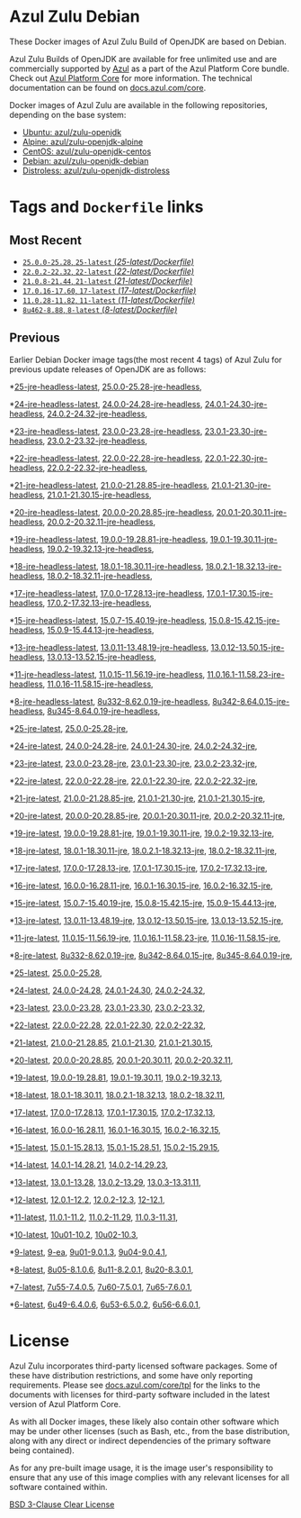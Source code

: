 Azul Zulu Debian
================

These Docker images of Azul Zulu Build of OpenJDK are based on Debian.

Azul Zulu Builds of OpenJDK are available for free unlimited use and are commercially supported by [Azul][1] as a part of the Azul Platform Core bundle.
Check out [Azul Platform Core][2] for more information. The technical documentation can be found on [docs.azul.com/core][3].

Docker images of Azul Zulu are available in the following repositories, depending on the base system:

  * [Ubuntu: azul/zulu-openjdk][4]
  * [Alpine: azul/zulu-openjdk-alpine][5]
  * [CentOS: azul/zulu-openjdk-centos][6]
  * [Debian: azul/zulu-openjdk-debian][7]
  * [Distroless: azul/zulu-openjdk-distroless][8]

Tags and `Dockerfile` links
===========================

Most Recent
-----------


  * [`25.0.0-25.28`, `25-latest` (*25-latest/Dockerfile)*][38]
  * [`22.0.2-22.32`, `22-latest` (*22-latest/Dockerfile)*][62]
  * [`21.0.8-21.44`, `21-latest` (*21-latest/Dockerfile)*][72]
  * [`17.0.16-17.60`, `17-latest` (*17-latest/Dockerfile)*][134]
  * [`11.0.28-11.82`, `11-latest` (*11-latest/Dockerfile)*][252]
  * [`8u462-8.88`, `8-latest` (*8-latest/Dockerfile)*][327]

Previous
--------

Earlier Debian Docker image tags(the most recent 4 tags) of Azul Zulu for previous update releases of OpenJDK are as follows:


  *[25-jre-headless-latest][11],
  [25.0.0-25.28-jre-headless][41],
  
  *[24-jre-headless-latest][12],
  [24.0.0-24.28-jre-headless][45],
  [24.0.1-24.30-jre-headless][47],
  [24.0.2-24.32-jre-headless][49],
  
  *[23-jre-headless-latest][13],
  [23.0.0-23.28-jre-headless][55],
  [23.0.1-23.30-jre-headless][57],
  [23.0.2-23.32-jre-headless][61],
  
  *[22-jre-headless-latest][14],
  [22.0.0-22.28-jre-headless][63],
  [22.0.1-22.30-jre-headless][67],
  [22.0.2-22.32-jre-headless][71],
  
  *[21-jre-headless-latest][15],
  [21.0.0-21.28.85-jre-headless][73],
  [21.0.1-21.30-jre-headless][77],
  [21.0.1-21.30.15-jre-headless][79],
  
  
  
  
  
  
  
  
  *[20-jre-headless-latest][16],
  [20.0.0-20.28.85-jre-headless][106],
  [20.0.1-20.30.11-jre-headless][108],
  [20.0.2-20.32.11-jre-headless][112],
  
  *[19-jre-headless-latest][17],
  [19.0.0-19.28.81-jre-headless][114],
  [19.0.1-19.30.11-jre-headless][118],
  [19.0.2-19.32.13-jre-headless][122],
  
  *[18-jre-headless-latest][18],
  [18.0.1-18.30.11-jre-headless][125],
  [18.0.2.1-18.32.13-jre-headless][129],
  [18.0.2-18.32.11-jre-headless][131],
  
  *[17-jre-headless-latest][19],
  [17.0.0-17.28.13-jre-headless][135],
  [17.0.1-17.30.15-jre-headless][140],
  [17.0.2-17.32.13-jre-headless][143],
  
  
  
  
  
  
  
  
  
  
  
  
  
  
  
  
  
  
  *[15-jre-headless-latest][20],
  [15.0.7-15.40.19-jre-headless][211],
  [15.0.8-15.42.15-jre-headless][215],
  [15.0.9-15.44.13-jre-headless][217],
  
  
  *[13-jre-headless-latest][21],
  [13.0.11-13.48.19-jre-headless][237],
  [13.0.12-13.50.15-jre-headless][241],
  [13.0.13-13.52.15-jre-headless][242],
  
  
  *[11-jre-headless-latest][22],
  [11.0.15-11.56.19-jre-headless][269],
  [11.0.16.1-11.58.23-jre-headless][271],
  [11.0.16-11.58.15-jre-headless][275],
  
  
  
  
  
  
  
  
  
  
  
  
  
  
  
  *[8-jre-headless-latest][23],
  [8u332-8.62.0.19-jre-headless][366],
  [8u342-8.64.0.15-jre-headless][370],
  [8u345-8.64.0.19-jre-headless][373],
  
  
  
  
  
  
  
  
  
  
  
  
  
  
  
  *[25-jre-latest][24],
  [25.0.0-25.28-jre][39],
  
  *[24-jre-latest][25],
  [24.0.0-24.28-jre][44],
  [24.0.1-24.30-jre][46],
  [24.0.2-24.32-jre][50],
  
  *[23-jre-latest][26],
  [23.0.0-23.28-jre][53],
  [23.0.1-23.30-jre][58],
  [23.0.2-23.32-jre][60],
  
  *[22-jre-latest][27],
  [22.0.0-22.28-jre][65],
  [22.0.1-22.30-jre][66],
  [22.0.2-22.32-jre][70],
  
  *[21-jre-latest][28],
  [21.0.0-21.28.85-jre][75],
  [21.0.1-21.30-jre][76],
  [21.0.1-21.30.15-jre][81],
  
  
  
  
  
  
  
  
  *[20-jre-latest][29],
  [20.0.0-20.28.85-jre][105],
  [20.0.1-20.30.11-jre][109],
  [20.0.2-20.32.11-jre][111],
  
  *[19-jre-latest][30],
  [19.0.0-19.28.81-jre][116],
  [19.0.1-19.30.11-jre][117],
  [19.0.2-19.32.13-jre][120],
  
  *[18-jre-latest][31],
  [18.0.1-18.30.11-jre][127],
  [18.0.2.1-18.32.13-jre][128],
  [18.0.2-18.32.11-jre][132],
  
  *[17-jre-latest][32],
  [17.0.0-17.28.13-jre][137],
  [17.0.1-17.30.15-jre][138],
  [17.0.2-17.32.13-jre][142],
  
  
  
  
  
  
  
  
  
  
  
  
  
  
  
  
  
  
  *[16-jre-latest][33],
  [16.0.0-16.28.11-jre][197],
  [16.0.1-16.30.15-jre][198],
  [16.0.2-16.32.15-jre][201],
  
  *[15-jre-latest][34],
  [15.0.7-15.40.19-jre][210],
  [15.0.8-15.42.15-jre][214],
  [15.0.9-15.44.13-jre][216],
  
  
  *[13-jre-latest][35],
  [13.0.11-13.48.19-jre][238],
  [13.0.12-13.50.15-jre][239],
  [13.0.13-13.52.15-jre][244],
  
  
  *[11-jre-latest][36],
  [11.0.15-11.56.19-jre][268],
  [11.0.16.1-11.58.23-jre][273],
  [11.0.16-11.58.15-jre][276],
  
  
  
  
  
  
  
  
  
  
  
  
  
  
  
  *[8-jre-latest][37],
  [8u332-8.62.0.19-jre][367],
  [8u342-8.64.0.15-jre][371],
  [8u345-8.64.0.19-jre][374],
  
  
  
  
  
  
  
  
  
  
  
  
  
  
  
  *[25-latest][38],
  [25.0.0-25.28][40],
  
  *[24-latest][42],
  [24.0.0-24.28][43],
  [24.0.1-24.30][48],
  [24.0.2-24.32][51],
  
  *[23-latest][52],
  [23.0.0-23.28][54],
  [23.0.1-23.30][56],
  [23.0.2-23.32][59],
  
  *[22-latest][62],
  [22.0.0-22.28][64],
  [22.0.1-22.30][68],
  [22.0.2-22.32][69],
  
  *[21-latest][72],
  [21.0.0-21.28.85][74],
  [21.0.1-21.30][78],
  [21.0.1-21.30.15][80],
  
  
  
  
  
  
  
  
  *[20-latest][103],
  [20.0.0-20.28.85][104],
  [20.0.1-20.30.11][107],
  [20.0.2-20.32.11][110],
  
  *[19-latest][113],
  [19.0.0-19.28.81][115],
  [19.0.1-19.30.11][119],
  [19.0.2-19.32.13][121],
  
  
  *[18-latest][124],
  [18.0.1-18.30.11][126],
  [18.0.2.1-18.32.13][130],
  [18.0.2-18.32.11][133],
  
  *[17-latest][134],
  [17.0.0-17.28.13][136],
  [17.0.1-17.30.15][139],
  [17.0.2-17.32.13][141],
  
  
  
  
  
  
  
  
  
  
  
  
  
  
  
  
  
  
  *[16-latest][195],
  [16.0.0-16.28.11][196],
  [16.0.1-16.30.15][199],
  [16.0.2-16.32.15][200],
  
  *[15-latest][202],
  [15.0.1-15.28.13][203],
  [15.0.1-15.28.51][204],
  [15.0.2-15.29.15][205],
  
  
  
  
  
  
  
  
  
  *[14-latest][222],
  [14.0.1-14.28.21][223],
  [14.0.2-14.29.23][224],
  
  *[13-latest][225],
  [13.0.1-13.28][226],
  [13.0.2-13.29][227],
  [13.0.3-13.31.11][228],
  
  
  
  
  
  
  
  
  
  
  
  
  *[12-latest][248],
  [12.0.1-12.2][249],
  [12.0.2-12.3][250],
  [12-12.1][251],
  
  *[11-latest][252],
  [11.0.1-11.2][253],
  [11.0.2-11.29][254],
  [11.0.3-11.31][255],
  
  
  
  
  
  
  
  
  
  
  
  
  
  
  
  
  
  
  
  
  
  
  
  
  
  
  
  
  
  
  *[10-latest][319],
  [10u01-10.2][320],
  [10u02-10.3][321],
  
  *[9-latest][322],
  [9-ea][323],
  [9u01-9.0.1.3][324],
  [9u04-9.0.4.1][325],
  
  
  *[8-latest][327],
  [8u05-8.1.0.6][328],
  [8u11-8.2.0.1][329],
  [8u20-8.3.0.1][330],
  
  
  
  
  
  
  
  
  
  
  
  
  
  
  
  
  
  
  
  
  
  
  
  
  
  
  
  
  
  
  
  
  
  
  
  
  
  
  
  
  
  
  
  
  
  
  
  
  
  
  
  
  
  *[7-latest][417],
  [7u55-7.4.0.5][418],
  [7u60-7.5.0.1][419],
  [7u65-7.6.0.1][420],
  
  
  
  
  
  
  
  
  
  
  
  
  
  
  
  
  
  
  
  
  
  
  
  
  
  
  
  
  
  
  
  
  
  
  
  *[6-latest][455],
  [6u49-6.4.0.6][456],
  [6u53-6.5.0.2][457],
  [6u56-6.6.0.1][458],
  
  
  
  
  
  
  
  
  
  
  
  
  
  
  
  
  License
=======

Azul Zulu incorporates third-party licensed software packages. Some of these have distribution restrictions, and some have only reporting requirements. Please see [docs.azul.com/core/tpl][9] for the links to the documents with licenses for third-party software included in the latest version of Azul Platform Core.

As with all Docker images, these likely also contain other software which may be under other licenses (such as Bash, etc., from the base distribution, along with any direct or indirect dependencies of the primary software being contained).

As for any pre-built image usage, it is the image user's responsibility to ensure that any use of this image complies with any relevant licenses for all software contained within.

[BSD 3-Clause Clear License][10]

  [1]: https://www.azul.com/
  [2]: https://www.azul.com/products/core/
  [3]: https://docs.azul.com/core/
  [4]: https://hub.docker.com/r/azul/zulu-openjdk
  [5]: https://hub.docker.com/r/azul/zulu-openjdk-alpine
  [6]: https://hub.docker.com/r/azul/zulu-openjdk-centos
  [7]: https://hub.docker.com/r/azul/zulu-openjdk-debian
  [8]: https://hub.docker.com/r/azul/zulu-openjdk-distroless
  [9]: https://docs.azul.com/core/tpl
  [10]: https://github.com/zulu-openjdk/zulu-openjdk/blob/master/LICENSE.txt


  [11]: https://github.com/zulu-openjdk/zulu-openjdk/blob/master/debian/25-jre-headless-latest/Dockerfile
  [41]: https://github.com/zulu-openjdk/zulu-openjdk/blob/master/debian/25.0.0-25.28-jre-headless/Dockerfile
  
  [12]: https://github.com/zulu-openjdk/zulu-openjdk/blob/master/debian/24-jre-headless-latest/Dockerfile
  [45]: https://github.com/zulu-openjdk/zulu-openjdk/blob/master/debian/24.0.0-24.28-jre-headless/Dockerfile
  [47]: https://github.com/zulu-openjdk/zulu-openjdk/blob/master/debian/24.0.1-24.30-jre-headless/Dockerfile
  [49]: https://github.com/zulu-openjdk/zulu-openjdk/blob/master/debian/24.0.2-24.32-jre-headless/Dockerfile
  
  [13]: https://github.com/zulu-openjdk/zulu-openjdk/blob/master/debian/23-jre-headless-latest/Dockerfile
  [55]: https://github.com/zulu-openjdk/zulu-openjdk/blob/master/debian/23.0.0-23.28-jre-headless/Dockerfile
  [57]: https://github.com/zulu-openjdk/zulu-openjdk/blob/master/debian/23.0.1-23.30-jre-headless/Dockerfile
  [61]: https://github.com/zulu-openjdk/zulu-openjdk/blob/master/debian/23.0.2-23.32-jre-headless/Dockerfile
  
  [14]: https://github.com/zulu-openjdk/zulu-openjdk/blob/master/debian/22-jre-headless-latest/Dockerfile
  [63]: https://github.com/zulu-openjdk/zulu-openjdk/blob/master/debian/22.0.0-22.28-jre-headless/Dockerfile
  [67]: https://github.com/zulu-openjdk/zulu-openjdk/blob/master/debian/22.0.1-22.30-jre-headless/Dockerfile
  [71]: https://github.com/zulu-openjdk/zulu-openjdk/blob/master/debian/22.0.2-22.32-jre-headless/Dockerfile
  
  [15]: https://github.com/zulu-openjdk/zulu-openjdk/blob/master/debian/21-jre-headless-latest/Dockerfile
  [73]: https://github.com/zulu-openjdk/zulu-openjdk/blob/master/debian/21.0.0-21.28.85-jre-headless/Dockerfile
  [77]: https://github.com/zulu-openjdk/zulu-openjdk/blob/master/debian/21.0.1-21.30-jre-headless/Dockerfile
  [79]: https://github.com/zulu-openjdk/zulu-openjdk/blob/master/debian/21.0.1-21.30.15-jre-headless/Dockerfile
  
  
  
  
  
  
  
  
  [16]: https://github.com/zulu-openjdk/zulu-openjdk/blob/master/debian/20-jre-headless-latest/Dockerfile
  [106]: https://github.com/zulu-openjdk/zulu-openjdk/blob/master/debian/20.0.0-20.28.85-jre-headless/Dockerfile
  [108]: https://github.com/zulu-openjdk/zulu-openjdk/blob/master/debian/20.0.1-20.30.11-jre-headless/Dockerfile
  [112]: https://github.com/zulu-openjdk/zulu-openjdk/blob/master/debian/20.0.2-20.32.11-jre-headless/Dockerfile
  
  [17]: https://github.com/zulu-openjdk/zulu-openjdk/blob/master/debian/19-jre-headless-latest/Dockerfile
  [114]: https://github.com/zulu-openjdk/zulu-openjdk/blob/master/debian/19.0.0-19.28.81-jre-headless/Dockerfile
  [118]: https://github.com/zulu-openjdk/zulu-openjdk/blob/master/debian/19.0.1-19.30.11-jre-headless/Dockerfile
  [122]: https://github.com/zulu-openjdk/zulu-openjdk/blob/master/debian/19.0.2-19.32.13-jre-headless/Dockerfile
  
  [18]: https://github.com/zulu-openjdk/zulu-openjdk/blob/master/debian/18-jre-headless-latest/Dockerfile
  [125]: https://github.com/zulu-openjdk/zulu-openjdk/blob/master/debian/18.0.1-18.30.11-jre-headless/Dockerfile
  [129]: https://github.com/zulu-openjdk/zulu-openjdk/blob/master/debian/18.0.2.1-18.32.13-jre-headless/Dockerfile
  [131]: https://github.com/zulu-openjdk/zulu-openjdk/blob/master/debian/18.0.2-18.32.11-jre-headless/Dockerfile
  
  [19]: https://github.com/zulu-openjdk/zulu-openjdk/blob/master/debian/17-jre-headless-latest/Dockerfile
  [135]: https://github.com/zulu-openjdk/zulu-openjdk/blob/master/debian/17.0.0-17.28.13-jre-headless/Dockerfile
  [140]: https://github.com/zulu-openjdk/zulu-openjdk/blob/master/debian/17.0.1-17.30.15-jre-headless/Dockerfile
  [143]: https://github.com/zulu-openjdk/zulu-openjdk/blob/master/debian/17.0.2-17.32.13-jre-headless/Dockerfile
  
  
  
  
  
  
  
  
  
  
  
  
  
  
  
  
  
  
  [20]: https://github.com/zulu-openjdk/zulu-openjdk/blob/master/debian/15-jre-headless-latest/Dockerfile
  [211]: https://github.com/zulu-openjdk/zulu-openjdk/blob/master/debian/15.0.7-15.40.19-jre-headless/Dockerfile
  [215]: https://github.com/zulu-openjdk/zulu-openjdk/blob/master/debian/15.0.8-15.42.15-jre-headless/Dockerfile
  [217]: https://github.com/zulu-openjdk/zulu-openjdk/blob/master/debian/15.0.9-15.44.13-jre-headless/Dockerfile
  
  
  [21]: https://github.com/zulu-openjdk/zulu-openjdk/blob/master/debian/13-jre-headless-latest/Dockerfile
  [237]: https://github.com/zulu-openjdk/zulu-openjdk/blob/master/debian/13.0.11-13.48.19-jre-headless/Dockerfile
  [241]: https://github.com/zulu-openjdk/zulu-openjdk/blob/master/debian/13.0.12-13.50.15-jre-headless/Dockerfile
  [242]: https://github.com/zulu-openjdk/zulu-openjdk/blob/master/debian/13.0.13-13.52.15-jre-headless/Dockerfile
  
  
  [22]: https://github.com/zulu-openjdk/zulu-openjdk/blob/master/debian/11-jre-headless-latest/Dockerfile
  [269]: https://github.com/zulu-openjdk/zulu-openjdk/blob/master/debian/11.0.15-11.56.19-jre-headless/Dockerfile
  [271]: https://github.com/zulu-openjdk/zulu-openjdk/blob/master/debian/11.0.16.1-11.58.23-jre-headless/Dockerfile
  [275]: https://github.com/zulu-openjdk/zulu-openjdk/blob/master/debian/11.0.16-11.58.15-jre-headless/Dockerfile
  
  
  
  
  
  
  
  
  
  
  
  
  
  
  
  [23]: https://github.com/zulu-openjdk/zulu-openjdk/blob/master/debian/8-jre-headless-latest/Dockerfile
  [366]: https://github.com/zulu-openjdk/zulu-openjdk/blob/master/debian/8u332-8.62.0.19-jre-headless/Dockerfile
  [370]: https://github.com/zulu-openjdk/zulu-openjdk/blob/master/debian/8u342-8.64.0.15-jre-headless/Dockerfile
  [373]: https://github.com/zulu-openjdk/zulu-openjdk/blob/master/debian/8u345-8.64.0.19-jre-headless/Dockerfile
  
  
  
  
  
  
  
  
  
  
  
  
  
  
  
  [24]: https://github.com/zulu-openjdk/zulu-openjdk/blob/master/debian/25-jre-latest/Dockerfile
  [39]: https://github.com/zulu-openjdk/zulu-openjdk/blob/master/debian/25.0.0-25.28-jre/Dockerfile
  
  [25]: https://github.com/zulu-openjdk/zulu-openjdk/blob/master/debian/24-jre-latest/Dockerfile
  [44]: https://github.com/zulu-openjdk/zulu-openjdk/blob/master/debian/24.0.0-24.28-jre/Dockerfile
  [46]: https://github.com/zulu-openjdk/zulu-openjdk/blob/master/debian/24.0.1-24.30-jre/Dockerfile
  [50]: https://github.com/zulu-openjdk/zulu-openjdk/blob/master/debian/24.0.2-24.32-jre/Dockerfile
  
  [26]: https://github.com/zulu-openjdk/zulu-openjdk/blob/master/debian/23-jre-latest/Dockerfile
  [53]: https://github.com/zulu-openjdk/zulu-openjdk/blob/master/debian/23.0.0-23.28-jre/Dockerfile
  [58]: https://github.com/zulu-openjdk/zulu-openjdk/blob/master/debian/23.0.1-23.30-jre/Dockerfile
  [60]: https://github.com/zulu-openjdk/zulu-openjdk/blob/master/debian/23.0.2-23.32-jre/Dockerfile
  
  [27]: https://github.com/zulu-openjdk/zulu-openjdk/blob/master/debian/22-jre-latest/Dockerfile
  [65]: https://github.com/zulu-openjdk/zulu-openjdk/blob/master/debian/22.0.0-22.28-jre/Dockerfile
  [66]: https://github.com/zulu-openjdk/zulu-openjdk/blob/master/debian/22.0.1-22.30-jre/Dockerfile
  [70]: https://github.com/zulu-openjdk/zulu-openjdk/blob/master/debian/22.0.2-22.32-jre/Dockerfile
  
  [28]: https://github.com/zulu-openjdk/zulu-openjdk/blob/master/debian/21-jre-latest/Dockerfile
  [75]: https://github.com/zulu-openjdk/zulu-openjdk/blob/master/debian/21.0.0-21.28.85-jre/Dockerfile
  [76]: https://github.com/zulu-openjdk/zulu-openjdk/blob/master/debian/21.0.1-21.30-jre/Dockerfile
  [81]: https://github.com/zulu-openjdk/zulu-openjdk/blob/master/debian/21.0.1-21.30.15-jre/Dockerfile
  
  
  
  
  
  
  
  
  [29]: https://github.com/zulu-openjdk/zulu-openjdk/blob/master/debian/20-jre-latest/Dockerfile
  [105]: https://github.com/zulu-openjdk/zulu-openjdk/blob/master/debian/20.0.0-20.28.85-jre/Dockerfile
  [109]: https://github.com/zulu-openjdk/zulu-openjdk/blob/master/debian/20.0.1-20.30.11-jre/Dockerfile
  [111]: https://github.com/zulu-openjdk/zulu-openjdk/blob/master/debian/20.0.2-20.32.11-jre/Dockerfile
  
  [30]: https://github.com/zulu-openjdk/zulu-openjdk/blob/master/debian/19-jre-latest/Dockerfile
  [116]: https://github.com/zulu-openjdk/zulu-openjdk/blob/master/debian/19.0.0-19.28.81-jre/Dockerfile
  [117]: https://github.com/zulu-openjdk/zulu-openjdk/blob/master/debian/19.0.1-19.30.11-jre/Dockerfile
  [120]: https://github.com/zulu-openjdk/zulu-openjdk/blob/master/debian/19.0.2-19.32.13-jre/Dockerfile
  
  [31]: https://github.com/zulu-openjdk/zulu-openjdk/blob/master/debian/18-jre-latest/Dockerfile
  [127]: https://github.com/zulu-openjdk/zulu-openjdk/blob/master/debian/18.0.1-18.30.11-jre/Dockerfile
  [128]: https://github.com/zulu-openjdk/zulu-openjdk/blob/master/debian/18.0.2.1-18.32.13-jre/Dockerfile
  [132]: https://github.com/zulu-openjdk/zulu-openjdk/blob/master/debian/18.0.2-18.32.11-jre/Dockerfile
  
  [32]: https://github.com/zulu-openjdk/zulu-openjdk/blob/master/debian/17-jre-latest/Dockerfile
  [137]: https://github.com/zulu-openjdk/zulu-openjdk/blob/master/debian/17.0.0-17.28.13-jre/Dockerfile
  [138]: https://github.com/zulu-openjdk/zulu-openjdk/blob/master/debian/17.0.1-17.30.15-jre/Dockerfile
  [142]: https://github.com/zulu-openjdk/zulu-openjdk/blob/master/debian/17.0.2-17.32.13-jre/Dockerfile
  
  
  
  
  
  
  
  
  
  
  
  
  
  
  
  
  
  
  [33]: https://github.com/zulu-openjdk/zulu-openjdk/blob/master/debian/16-jre-latest/Dockerfile
  [197]: https://github.com/zulu-openjdk/zulu-openjdk/blob/master/debian/16.0.0-16.28.11-jre/Dockerfile
  [198]: https://github.com/zulu-openjdk/zulu-openjdk/blob/master/debian/16.0.1-16.30.15-jre/Dockerfile
  [201]: https://github.com/zulu-openjdk/zulu-openjdk/blob/master/debian/16.0.2-16.32.15-jre/Dockerfile
  
  [34]: https://github.com/zulu-openjdk/zulu-openjdk/blob/master/debian/15-jre-latest/Dockerfile
  [210]: https://github.com/zulu-openjdk/zulu-openjdk/blob/master/debian/15.0.7-15.40.19-jre/Dockerfile
  [214]: https://github.com/zulu-openjdk/zulu-openjdk/blob/master/debian/15.0.8-15.42.15-jre/Dockerfile
  [216]: https://github.com/zulu-openjdk/zulu-openjdk/blob/master/debian/15.0.9-15.44.13-jre/Dockerfile
  
  
  [35]: https://github.com/zulu-openjdk/zulu-openjdk/blob/master/debian/13-jre-latest/Dockerfile
  [238]: https://github.com/zulu-openjdk/zulu-openjdk/blob/master/debian/13.0.11-13.48.19-jre/Dockerfile
  [239]: https://github.com/zulu-openjdk/zulu-openjdk/blob/master/debian/13.0.12-13.50.15-jre/Dockerfile
  [244]: https://github.com/zulu-openjdk/zulu-openjdk/blob/master/debian/13.0.13-13.52.15-jre/Dockerfile
  
  
  [36]: https://github.com/zulu-openjdk/zulu-openjdk/blob/master/debian/11-jre-latest/Dockerfile
  [268]: https://github.com/zulu-openjdk/zulu-openjdk/blob/master/debian/11.0.15-11.56.19-jre/Dockerfile
  [273]: https://github.com/zulu-openjdk/zulu-openjdk/blob/master/debian/11.0.16.1-11.58.23-jre/Dockerfile
  [276]: https://github.com/zulu-openjdk/zulu-openjdk/blob/master/debian/11.0.16-11.58.15-jre/Dockerfile
  
  
  
  
  
  
  
  
  
  
  
  
  
  
  
  [37]: https://github.com/zulu-openjdk/zulu-openjdk/blob/master/debian/8-jre-latest/Dockerfile
  [367]: https://github.com/zulu-openjdk/zulu-openjdk/blob/master/debian/8u332-8.62.0.19-jre/Dockerfile
  [371]: https://github.com/zulu-openjdk/zulu-openjdk/blob/master/debian/8u342-8.64.0.15-jre/Dockerfile
  [374]: https://github.com/zulu-openjdk/zulu-openjdk/blob/master/debian/8u345-8.64.0.19-jre/Dockerfile
  
  
  
  
  
  
  
  
  
  
  
  
  
  
  
  [38]: https://github.com/zulu-openjdk/zulu-openjdk/blob/master/debian/25-latest/Dockerfile
  [40]: https://github.com/zulu-openjdk/zulu-openjdk/blob/master/debian/25.0.0-25.28/Dockerfile
  
  [42]: https://github.com/zulu-openjdk/zulu-openjdk/blob/master/debian/24-latest/Dockerfile
  [43]: https://github.com/zulu-openjdk/zulu-openjdk/blob/master/debian/24.0.0-24.28/Dockerfile
  [48]: https://github.com/zulu-openjdk/zulu-openjdk/blob/master/debian/24.0.1-24.30/Dockerfile
  [51]: https://github.com/zulu-openjdk/zulu-openjdk/blob/master/debian/24.0.2-24.32/Dockerfile
  
  [52]: https://github.com/zulu-openjdk/zulu-openjdk/blob/master/debian/23-latest/Dockerfile
  [54]: https://github.com/zulu-openjdk/zulu-openjdk/blob/master/debian/23.0.0-23.28/Dockerfile
  [56]: https://github.com/zulu-openjdk/zulu-openjdk/blob/master/debian/23.0.1-23.30/Dockerfile
  [59]: https://github.com/zulu-openjdk/zulu-openjdk/blob/master/debian/23.0.2-23.32/Dockerfile
  
  [62]: https://github.com/zulu-openjdk/zulu-openjdk/blob/master/debian/22-latest/Dockerfile
  [64]: https://github.com/zulu-openjdk/zulu-openjdk/blob/master/debian/22.0.0-22.28/Dockerfile
  [68]: https://github.com/zulu-openjdk/zulu-openjdk/blob/master/debian/22.0.1-22.30/Dockerfile
  [69]: https://github.com/zulu-openjdk/zulu-openjdk/blob/master/debian/22.0.2-22.32/Dockerfile
  
  [72]: https://github.com/zulu-openjdk/zulu-openjdk/blob/master/debian/21-latest/Dockerfile
  [74]: https://github.com/zulu-openjdk/zulu-openjdk/blob/master/debian/21.0.0-21.28.85/Dockerfile
  [78]: https://github.com/zulu-openjdk/zulu-openjdk/blob/master/debian/21.0.1-21.30/Dockerfile
  [80]: https://github.com/zulu-openjdk/zulu-openjdk/blob/master/debian/21.0.1-21.30.15/Dockerfile
  
  
  
  
  
  
  
  
  [103]: https://github.com/zulu-openjdk/zulu-openjdk/blob/master/debian/20-latest/Dockerfile
  [104]: https://github.com/zulu-openjdk/zulu-openjdk/blob/master/debian/20.0.0-20.28.85/Dockerfile
  [107]: https://github.com/zulu-openjdk/zulu-openjdk/blob/master/debian/20.0.1-20.30.11/Dockerfile
  [110]: https://github.com/zulu-openjdk/zulu-openjdk/blob/master/debian/20.0.2-20.32.11/Dockerfile
  
  [113]: https://github.com/zulu-openjdk/zulu-openjdk/blob/master/debian/19-latest/Dockerfile
  [115]: https://github.com/zulu-openjdk/zulu-openjdk/blob/master/debian/19.0.0-19.28.81/Dockerfile
  [119]: https://github.com/zulu-openjdk/zulu-openjdk/blob/master/debian/19.0.1-19.30.11/Dockerfile
  [121]: https://github.com/zulu-openjdk/zulu-openjdk/blob/master/debian/19.0.2-19.32.13/Dockerfile
  
  
  [124]: https://github.com/zulu-openjdk/zulu-openjdk/blob/master/debian/18-latest/Dockerfile
  [126]: https://github.com/zulu-openjdk/zulu-openjdk/blob/master/debian/18.0.1-18.30.11/Dockerfile
  [130]: https://github.com/zulu-openjdk/zulu-openjdk/blob/master/debian/18.0.2.1-18.32.13/Dockerfile
  [133]: https://github.com/zulu-openjdk/zulu-openjdk/blob/master/debian/18.0.2-18.32.11/Dockerfile
  
  [134]: https://github.com/zulu-openjdk/zulu-openjdk/blob/master/debian/17-latest/Dockerfile
  [136]: https://github.com/zulu-openjdk/zulu-openjdk/blob/master/debian/17.0.0-17.28.13/Dockerfile
  [139]: https://github.com/zulu-openjdk/zulu-openjdk/blob/master/debian/17.0.1-17.30.15/Dockerfile
  [141]: https://github.com/zulu-openjdk/zulu-openjdk/blob/master/debian/17.0.2-17.32.13/Dockerfile
  
  
  
  
  
  
  
  
  
  
  
  
  
  
  
  
  
  
  [195]: https://github.com/zulu-openjdk/zulu-openjdk/blob/master/debian/16-latest/Dockerfile
  [196]: https://github.com/zulu-openjdk/zulu-openjdk/blob/master/debian/16.0.0-16.28.11/Dockerfile
  [199]: https://github.com/zulu-openjdk/zulu-openjdk/blob/master/debian/16.0.1-16.30.15/Dockerfile
  [200]: https://github.com/zulu-openjdk/zulu-openjdk/blob/master/debian/16.0.2-16.32.15/Dockerfile
  
  [202]: https://github.com/zulu-openjdk/zulu-openjdk/blob/master/debian/15-latest/Dockerfile
  [203]: https://github.com/zulu-openjdk/zulu-openjdk/blob/master/debian/15.0.1-15.28.13/Dockerfile
  [204]: https://github.com/zulu-openjdk/zulu-openjdk/blob/master/debian/15.0.1-15.28.51/Dockerfile
  [205]: https://github.com/zulu-openjdk/zulu-openjdk/blob/master/debian/15.0.2-15.29.15/Dockerfile
  
  
  
  
  
  
  
  
  
  [222]: https://github.com/zulu-openjdk/zulu-openjdk/blob/master/debian/14-latest/Dockerfile
  [223]: https://github.com/zulu-openjdk/zulu-openjdk/blob/master/debian/14.0.1-14.28.21/Dockerfile
  [224]: https://github.com/zulu-openjdk/zulu-openjdk/blob/master/debian/14.0.2-14.29.23/Dockerfile
  
  [225]: https://github.com/zulu-openjdk/zulu-openjdk/blob/master/debian/13-latest/Dockerfile
  [226]: https://github.com/zulu-openjdk/zulu-openjdk/blob/master/debian/13.0.1-13.28/Dockerfile
  [227]: https://github.com/zulu-openjdk/zulu-openjdk/blob/master/debian/13.0.2-13.29/Dockerfile
  [228]: https://github.com/zulu-openjdk/zulu-openjdk/blob/master/debian/13.0.3-13.31.11/Dockerfile
  
  
  
  
  
  
  
  
  
  
  
  
  [248]: https://github.com/zulu-openjdk/zulu-openjdk/blob/master/debian/12-latest/Dockerfile
  [249]: https://github.com/zulu-openjdk/zulu-openjdk/blob/master/debian/12.0.1-12.2/Dockerfile
  [250]: https://github.com/zulu-openjdk/zulu-openjdk/blob/master/debian/12.0.2-12.3/Dockerfile
  [251]: https://github.com/zulu-openjdk/zulu-openjdk/blob/master/debian/12-12.1/Dockerfile
  
  [252]: https://github.com/zulu-openjdk/zulu-openjdk/blob/master/debian/11-latest/Dockerfile
  [253]: https://github.com/zulu-openjdk/zulu-openjdk/blob/master/debian/11.0.1-11.2/Dockerfile
  [254]: https://github.com/zulu-openjdk/zulu-openjdk/blob/master/debian/11.0.2-11.29/Dockerfile
  [255]: https://github.com/zulu-openjdk/zulu-openjdk/blob/master/debian/11.0.3-11.31/Dockerfile
  
  
  
  
  
  
  
  
  
  
  
  
  
  
  
  
  
  
  
  
  
  
  
  
  
  
  
  
  
  
  [319]: https://github.com/zulu-openjdk/zulu-openjdk/blob/master/debian/10-latest/Dockerfile
  [320]: https://github.com/zulu-openjdk/zulu-openjdk/blob/master/debian/10u01-10.2/Dockerfile
  [321]: https://github.com/zulu-openjdk/zulu-openjdk/blob/master/debian/10u02-10.3/Dockerfile
  
  [322]: https://github.com/zulu-openjdk/zulu-openjdk/blob/master/debian/9-latest/Dockerfile
  [323]: https://github.com/zulu-openjdk/zulu-openjdk/blob/master/debian/9-ea/Dockerfile
  [324]: https://github.com/zulu-openjdk/zulu-openjdk/blob/master/debian/9u01-9.0.1.3/Dockerfile
  [325]: https://github.com/zulu-openjdk/zulu-openjdk/blob/master/debian/9u04-9.0.4.1/Dockerfile
  
  
  [327]: https://github.com/zulu-openjdk/zulu-openjdk/blob/master/debian/8-latest/Dockerfile
  [328]: https://github.com/zulu-openjdk/zulu-openjdk/blob/master/debian/8u05-8.1.0.6/Dockerfile
  [329]: https://github.com/zulu-openjdk/zulu-openjdk/blob/master/debian/8u11-8.2.0.1/Dockerfile
  [330]: https://github.com/zulu-openjdk/zulu-openjdk/blob/master/debian/8u20-8.3.0.1/Dockerfile
  
  
  
  
  
  
  
  
  
  
  
  
  
  
  
  
  
  
  
  
  
  
  
  
  
  
  
  
  
  
  
  
  
  
  
  
  
  
  
  
  
  
  
  
  
  
  
  
  
  
  
  
  
  [417]: https://github.com/zulu-openjdk/zulu-openjdk/blob/master/debian/7-latest/Dockerfile
  [418]: https://github.com/zulu-openjdk/zulu-openjdk/blob/master/debian/7u55-7.4.0.5/Dockerfile
  [419]: https://github.com/zulu-openjdk/zulu-openjdk/blob/master/debian/7u60-7.5.0.1/Dockerfile
  [420]: https://github.com/zulu-openjdk/zulu-openjdk/blob/master/debian/7u65-7.6.0.1/Dockerfile
  
  
  
  
  
  
  
  
  
  
  
  
  
  
  
  
  
  
  
  
  
  
  
  
  
  
  
  
  
  
  
  
  
  
  
  [455]: https://github.com/zulu-openjdk/zulu-openjdk/blob/master/debian/6-latest/Dockerfile
  [456]: https://github.com/zulu-openjdk/zulu-openjdk/blob/master/debian/6u49-6.4.0.6/Dockerfile
  [457]: https://github.com/zulu-openjdk/zulu-openjdk/blob/master/debian/6u53-6.5.0.2/Dockerfile
  [458]: https://github.com/zulu-openjdk/zulu-openjdk/blob/master/debian/6u56-6.6.0.1/Dockerfile
  
  
  
  
  
  
  
  
  
  
  
  
  
  
  
  
  